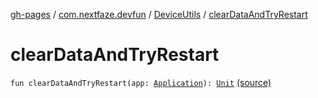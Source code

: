 [gh-pages](../../index.md) / [com.nextfaze.devfun](../index.md) / [DeviceUtils](index.md) / [clearDataAndTryRestart](.)

# clearDataAndTryRestart

`fun clearDataAndTryRestart(app: `[`Application`](https://developer.android.com/reference/android/app/Application.html)`): `[`Unit`](https://kotlinlang.org/api/latest/jvm/stdlib/kotlin/-unit/index.html) [(source)](https://github.com/NextFaze/dev-fun/tree/master/devfun/src/main/java/com/nextfaze/devfun/DeviceUtils.kt#L28)